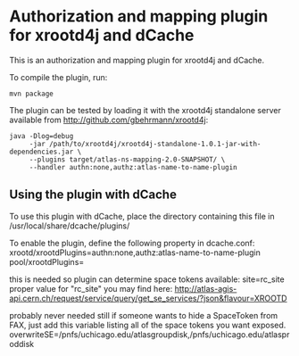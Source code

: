 Authorization and mapping plugin for xrootd4j and dCache
========================================================

This is an authorization and mapping plugin for xrootd4j and dCache.

To compile the plugin, run:

    mvn package


The plugin can be tested by loading it with the xrootd4j standalone
server available from http://github.com/gbehrmann/xrootd4j:

    java -Dlog=debug 
         -jar /path/to/xrootd4j/xrootd4j-standalone-1.0.1-jar-with-dependencies.jar \
         --plugins target/atlas-ns-mapping-2.0-SNAPSHOT/ \
         --handler authn:none,authz:atlas-name-to-name-plugin

Using the plugin with dCache
----------------------------

To use this plugin with dCache, place the directory containing this
file in /usr/local/share/dcache/plugins/

To enable the plugin, define the following property in dcache.conf:
    xrootd/xrootdPlugins=authn:none,authz:atlas-name-to-name-plugin
    pool/xrootdPlugins=

this is needed so plugin can determine space tokens available:
    site=rc_site
proper value for "rc_site" you may find here: http://atlas-agis-api.cern.ch/request/service/query/get_se_services/?json&flavour=XROOTD
    
probably never needed still if someone wants to hide a SpaceToken from FAX, just add this variable listing all of the space tokens you want exposed.
    overwriteSE=/pnfs/uchicago.edu/atlasgroupdisk,/pnfs/uchicago.edu/atlasproddisk
    
